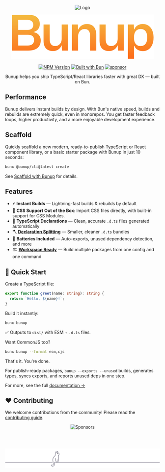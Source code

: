 <!-- markdownlint-disable first-line-h1 -->

<!-- markdownlint-start-capture -->
<!-- markdownlint-disable-file no-inline-html -->
<div align="center">

  <!-- markdownlint-disable-next-line no-alt-text -->


![Logo](docs/public/logo.svg)

![Bunup](assets/bunup-title.svg)

[![NPM Version](https://img.shields.io/npm/v/bunup?logo=npm&logoColor=212121&label=version&labelColor=ffc44e&color=212121)](https://npmjs.com/package/bunup) [![Built with Bun](https://img.shields.io/badge/Built_with-Bun-fbf0df?logo=bun&labelColor=212121)](https://bun.sh) [![sponsor](https://img.shields.io/badge/sponsor-EA4AAA?logo=githubsponsors&labelColor=FAFAFA)](https://github.com/sponsors/arshad-yaseen)

Bunup helps you ship TypeScript/React libraries faster with great DX — built on Bun.

</div>
<!-- markdownlint-restore -->

## Performance

Bunup delivers instant builds by design. With Bun's native speed, builds and rebuilds are extremely quick, even in monorepos. You get faster feedback loops, higher productivity, and a more enjoyable development experience.

## Scaffold

Quickly scaffold a new modern, ready-to-publish TypeScript or React component library, or a basic starter package with Bunup in just 10 seconds:

```sh
bunx @bunup/cli@latest create
```

See [Scaffold with Bunup](./docs/scaffold-with-bunup.md) for details.

## Features

- ⚡ **Instant Builds** — Lightning-fast builds & rebuilds by default  
- 🎨 **CSS Support Out of the Box**: Import CSS files directly, with built-in support for CSS Modules.
- 📝 **TypeScript Declarations** — Clean, accurate `.d.ts` files generated automatically  
- 🪓 **[Declaration Splitting](https://bunup.dev/docs/guide/typescript-declarations#declaration-splitting)** — Smaller, cleaner `.d.ts` bundles  
- 🔋 **Batteries Included** — Auto-exports, unused dependency detection, and more  
- 🏗️ **[Workspace Ready](https://bunup.dev/docs/guide/workspaces)** — Build multiple packages from one config and one command

## 🚀 Quick Start

Create a TypeScript file:

```ts [src/index.ts]
export function greet(name: string): string {
  return `Hello, ${name}!`;
}
```

Build it instantly:

```sh
bunx bunup
```

✅ Outputs to `dist/` with ESM + `.d.ts` files.

Want CommonJS too?

```sh
bunx bunup --format esm,cjs
```

That's it. You're done.

For publish-ready packages, `bunup --exports --unused` builds, generates types, syncs exports, and reports unused deps in one step.

For more, see the full [documentation →](https://bunup.dev)

## ❤️ Contributing

We welcome contributions from the community! Please read the [contributing guide](CONTRIBUTING.md).

<div align="center">

  <img src="https://cdn.jsdelivr.net/gh/arshad-yaseen/static/sponsors.svg" alt="Sponsors" />

<br /><br />

  <img src="assets/cat-footer.svg" alt="______ 🐈‍⬛ _____________" />

</div>
